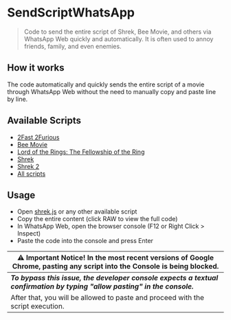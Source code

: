 # SendScriptWhatsApp

> Code to send the entire script of Shrek, Bee Movie, and others via WhatsApp Web quickly and automatically. It is often used to annoy friends, family, and even enemies.

## How it works

The code automatically and quickly sends the entire script of a movie through WhatsApp Web without the need to manually copy and paste line by line.

## Available Scripts

- [2Fast 2Furious](https://github.com/sneycampos/SendScriptWhatsApp/blob/main/scripts/2fast2furious.js)
- [Bee Movie](https://github.com/sneycampos/SendScriptWhatsApp/blob/main/scripts/bee.js)
- [Lord of the Rings: The Fellowship of the Ring](https://github.com/sneycampos/SendScriptWhatsApp/blob/main/scripts/lord-of-the-rings-1.js)
- [Shrek](https://github.com/sneycampos/SendScriptWhatsApp/blob/main/scripts/shrek.js)
- [Shrek 2](https://github.com/sneycampos/SendScriptWhatsApp/blob/main/scripts/shrek-2.js)
- [All scripts](https://github.com/sneycampos/SendScriptWhatsApp/tree/main/scripts)

## Usage

- Open [shrek.js](https://github.com/sneycampos/SendScriptWhatsApp/blob/main/scripts/shrek.js) or any other available script
- Copy the entire content (click RAW to view the full code)
- In WhatsApp Web, open the browser console (F12 or Right Click > Inspect)
- Paste the code into the console and press Enter

| ⚠️ Important Notice! In the most recent versions of Google Chrome, pasting any script into the Console is being blocked.          |
|---------------------------------------------------------------------------------------------------------------------------------------------|
| ***To bypass this issue, the developer console expects a textual confirmation by typing "allow pasting" in the console.*** | 
| After that, you will be allowed to paste and proceed with the script execution.                                                                           |

